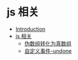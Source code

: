 # js 相关

* [Introduction](README.md)
* [js 相关](README.md)
    * [伪数组转化为真数组](伪数组转化为真数组.md)
    * [自定义事件-undone](自定义事件-undone.md)
